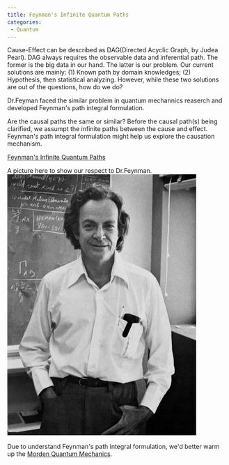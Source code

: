 ```yaml
---
title: Feynman's Infinite Quantum Paths
categories:
 - Quantum
---
```


Cause-Effect can be described as DAG(Directed Acyclic Graph, by Judea Pearl).
DAG always requires the observable data and inferential path. The former is the big data in our hand. The latter is our problem.
Our current solutions are mainly: (1) Known path by domain knowledges; (2) Hypothesis, then statistical analyzing. 
However, while these two solutions are out of the questions, how do we do? 

Dr.Feyman faced the similar problem in quantum mechannics reaserch and developed Feynman's path integral formulation.

<!--more-->

Are the causal paths the same or similar? Before the causal path(s) being clarified, we assumpt the infinite paths between the cause and effect. Feynman's path integral formulation might help us explore the causation mechanism.

[Feynman's Infinite Quantum Paths](https://www.youtube.com/watch?v=vSFRN-ymfgE&t=125s&ab_channel=PBSSpaceTime)

A picture here to show our respect to Dr.Feynman. 
![Feynman](/assets/images/Feynman-1.png)

Due to understand Feynman's path integral formulation, we'd better warm up the [Morden Quantum Mechanics](https://www.youtube.com/playlist?list=PLstdOGDXMaWJ3HnIclSo_tt44ly2ulfOq).

